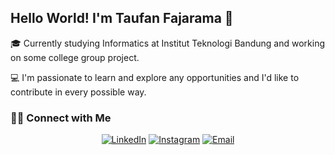 ## Hello World! I'm Taufan Fajarama 👋

🎓 Currently studying Informatics at Institut Teknologi Bandung and working on some college group project.

💻 I'm passionate to learn and explore any opportunities and I'd like to contribute in every possible way.
<!--
You can connect with me by tap this! [![LinkedIn][3.2]][3]

[3.2]: https://raw.githubusercontent.com/MartinHeinz/MartinHeinz/master/linkedin-3-16.png (LinkedIn icon without padding)
[3]: https://www.linkedin.com/in/taufan-fajarama/

<br/>

<a href="https://github.com/roastland">
  <img height="180em" src="https://github-readme-stats.vercel.app/api/top-langs/?username=roastland&theme=buefy&layout=compact" />
</a>

<br/>
-->
### 🤝🏻 Connect with Me

<p align="center">
<a href="https://www.linkedin.com/in/taufan-fajarama/"><img alt="LinkedIn" src="https://img.shields.io/badge/LinkedIn-Taufan%20Fajarama-blue?style=flat-square&logo=linkedin"></a>
<a href="https://www.instagram.com/tfajarama/"><img alt="Instagram" src="https://img.shields.io/badge/Instagram-tfajarama-blue?style=flat-square&logo=instagram"></a>
<a href="mailto:tfpruslanali@gmail.com"><img alt="Email" src="https://img.shields.io/badge/Email-tfpruslanali@gmail.com-blue?style=flat-square&logo=gmail"></a>
</p>
